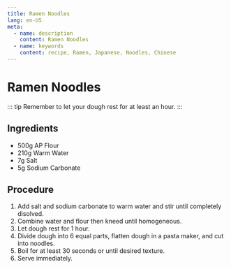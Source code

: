 ```yaml
---
title: Ramen Noodles
lang: en-US
meta:
  - name: description
    content: Ramen Noodles
  - name: keywords
    content: recipe, Ramen, Japanese, Noodles, Chinese
---
```


# Ramen Noodles

::: tip
Remember to let your dough rest for at least an hour.
:::

## Ingredients
* 500g AP Flour
* 210g Warm Water
* 7g Salt
* 5g Sodium Carbonate

## Procedure
1. Add salt and sodium carbonate to warm water and stir until completely disolved.
2. Combine water and flour then kneed until homogeneous.
3. Let dough rest for 1 hour.
4. Divide dough into 6 equal parts, flatten dough in a pasta maker, and cut into noodles.
5. Boil for at least 30 seconds or until desired texture.
6. Serve immediately.
